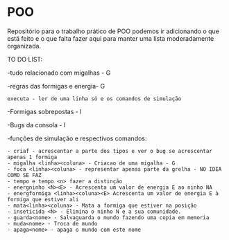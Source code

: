 ﻿# POO

Repositório para o trabalho prático de POO podemos ir adicionando o que está feito e o que falta fazer aqui para manter
uma lista moderadamente organizada.

TO DO LIST:


-tudo relacionado com migalhas - G

-regras das formigas e energia- G


	executa - ler de uma linha só e os comandos de simulação

-Formigas sobrepostas - I

-Bugs da consola - I

-funções de simulação e respectivos comandos:

    - criaf - acrescentar a parte dos tipos e ver o bug se acrescentar apenas 1 formiga
    - migalha <linha><coluna> - Criacao de uma migalha - G
    - foca <linha><coluna> - representar apenas parte da grelha - NO IDEA COMO SE FAZ
    - tempo e tempo <n> fazer a distinção
    - energninho <N><E> - Acrescenta um valor de energia E ao ninho NA
    - energformiga <linha><coluna><E> Acrescenta um valor de energia E à formiga que estiver ali
    - mata<linha><coluna> - Mata a formiga que estiver na posição
    - inseticida <N> - Elimina o ninho N e a sua comunidade.
    - guarda<nome> - Salvaguarda o mundo fazendo uma copia em memoria
    - muda<nome> - Troca de mundo
    - apaga<nome> - apaga o mundo com este nome
    
